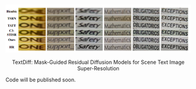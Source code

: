 

<div align=center><img width="960" alt="image" src="com.png"></div>


<p align="center">TextDiff: Mask-Guided Residual Diffusion Models for Scene Text Image Super-Resolution</p>

Code will be published soon.
